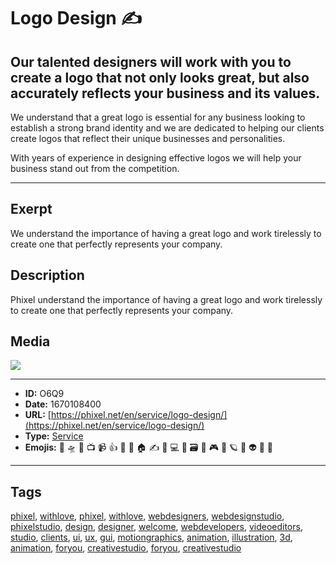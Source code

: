 # Logo Design ✍️
## Our talented designers will work with you to create a logo that not only looks great, but also accurately reflects your business and its values.

We understand that a great logo is essential for any business looking to establish a strong brand identity and we are dedicated to helping our clients create logos that reflect their unique businesses and personalities.

With years of experience in designing effective logos we will help your business stand out from the competition.


------------
## Exerpt
We understand the importance of having a great logo and work tirelessly to create one that perfectly represents your company.
## Description
Phixel understand the importance of having a great logo and work tirelessly to create one that perfectly represents your company.
## Media
<img src="media/services-logo-design.jpg">

------------
- **ID:** O6Q9
- **Date:** 1670108400
- **URL:** [https://phixel.net/en/service/logo-design/](https://phixel.net/en/service/logo-design/)
- **Type:** [Service](#Service)
- **Emojis:** 🎨 🛸 📼 📺 📹 👍 🔗 📝 🏠 ✍️ 👨 💻 👑 🗃 👾 🎮 📲 🪐 🌟 👽 🚀 🌌

------------
## Tags
[phixel](#phixel), [withlove](#withlove), [phixel](#phixel), [withlove](#withlove), [webdesigners](#webdesigners), [webdesignstudio](#webdesignstudio), [phixelstudio](#phixelstudio), [design](#design), [designer](#designer), [welcome](#welcome), [webdevelopers](#webdevelopers), [videoeditors](#videoeditors), [studio](#studio), [clients](#clients), [ui](#ui), [ux](#ux), [gui](#gui), [motiongraphics](#motiongraphics), [animation](#animation), [illustration](#illustration), [3d](#3d), [animation](#animation), [foryou](#foryou), [creativestudio](#creativestudio), [foryou](#foryou), [creativestudio](#creativestudio)
